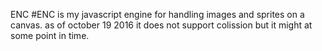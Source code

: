 ENC
#ENC is my javascript engine for handling images and sprites on a canvas. as of october 19 2016 it does not support colission but it might at some point in time.
